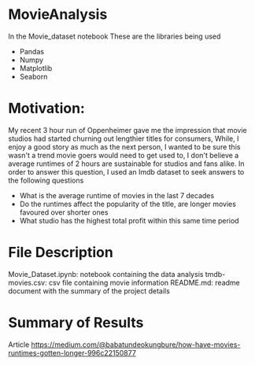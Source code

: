 # MovieAnalysis
In the Movie_dataset notebook
These are the libraries being used
- Pandas
- Numpy
- Matplotlib
- Seaborn

# Motivation:
My recent 3 hour run of Oppenheimer gave me the impression that movie studios had started churning out lengthier titles for consumers,
While, I enjoy a good story as much as the next person, I wanted to be sure this wasn't a trend movie goers would need to get used to,
I don't believe a average runtimes of 2 hours are sustainable for studios and fans alike. In order to answer this question,
I used an Imdb dataset to seek answers to the following questions
- What is the average runtime of movies in the last 7 decades
- Do the runtimes affect the popularity of the title, are longer movies favoured over shorter ones
- What studio has the highest total profit within this same time period

# File Description
Movie_Dataset.ipynb: notebook containing the data analysis
tmdb-movies.csv: csv file containing movie information
README.md: readme document with the summary of the project details


# Summary of Results

Article https://medium.com/@babatundeokungbure/how-have-movies-runtimes-gotten-longer-996c22150877